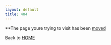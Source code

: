 ```yaml
---
layout: default
title: 404
---
```

**The page youre trying to visit has been [moved](https://ikstokie1.github.io/Games%20&%20projects)

Back to [HOME](https://ikstokie1.github.io/)
